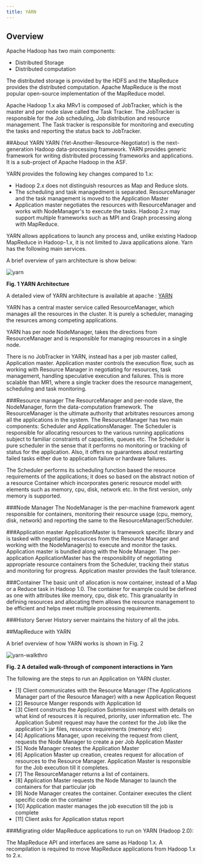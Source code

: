 ```yaml
---
title: YARN
---
```


Overview
-------
Apache Hadoop has two main components:

* Distributed Storage
* Distributed computation

The distributed storage is provided by the HDFS and the MapReduce provides the distributed computation. Apache MapReduce is the most popular open-source implementation of the MapReduce model.

Apache Hadoop 1.x aka MRv1 is composed of JobTracker, which is the master and per node slave called the Task Tracker. The JobTracker is responsible for the Job scheduling, Job distribution and resource management. The Task tracker is responsible for monitoring and executing the tasks and reporting the status back to JobTracker.

##About YARN
YARN (Yet-Another-Resource-Negotiator) is the next-generation Hadoop data-processing framework. YARN provides generic framework for writing distributed processing frameworks and applications. It is a sub-project of Apache Hadoop in the ASF. 

YARN provides the following key changes compared to 1.x:

* Hadoop 2.x does not distinguish resources as Map and Reduce slots. 
* The scheduling and task managedment is separated. ResourceManager and the task management is moved to the Application Master
* Application master negotiates the resources with ResourceManager and works with NodeManager's to execute the tasks.
Hadoop 2.x may support multiple frameworks such as MPI and Graph processing along with MapReduce.

YARN allows applications to launch any process and, unlike existing Hadoop MapReduce in Hadoop-1.x, it is not limited to Java applications alone. Yarn has the following main services.

A brief overview of yarn architecture is show below:

![yarn](/images/introduction/yarn.png)

**Fig. 1  YARN Architecture**

A detailed view of YARN architecture is available at apache : [YARN](http://hadoop.apache.org/docs/r2.0.3-alpha/hadoop-yarn/hadoop-yarn-site/YARN.html)

YARN has a central master service called ResourceManager, which manages all the resources in the cluster. It is purely a scheduler, managing the resurces among competing applications.

YARN has per node NodeManager, takes the directions from ResourceManager and is responsible for managing resources in a single node.

There is no JobTracker in YARN, instead has a per job master called, Application master. Application master controls the execution flow, such as working with Resource Manager in negotiating for resources, task management, handling speculative execution and failures. This is more scalable than MR1, where a single tracker does the resource management, scheduling and task monitoring.


###Resource manager
The ResourceManager and per-node slave, the NodeManager, form the data-computation framework. The ResourceManager is the ultimate authority that arbitrates resources among all the applications in the system.
The ResourceManager has two main components: Scheduler and ApplicationsManager.
The Scheduler is responsible for allocating resources to the various running applications subject to familiar constraints of 
capacities, queues etc. 
The Scheduler is pure scheduler in the sense that it performs no monitoring or tracking of status for the application. 
Also, it offers no guarantees about restarting failed tasks either due to application failure or hardware failures.

The Scheduler performs its scheduling function based the resource requirements of the applications; it does so based on the abstract notion of a resource Container which incorporates generic resource model with elements such as memory, cpu, disk, network etc. In the first version, only memory is supported.

###Node Manager
The NodeManager is the per-machine framework agent responsible for containers, monitoring their resource usage (cpu, memory, disk, network) and reporting the same to the ResourceManager/Scheduler.

###Application master
ApplicationMaster is framework specific library and is tasked with negotiating resources from the Resource Manager and working with the NodeManager(s) to execute and monitor the tasks. Application master is bundled along with the Node Manager. The per-application ApplicationMaster has the responsibility of negotiating appropriate resource containers from the Scheduler, tracking their status and monitoring for progress. Applcation master provides the fault tolerance.

###Container
The basic unit of allocation is now container, instead of a Map or a Reduce task in Hadoop 1.0. The container for example could be defined as one with attributes like memory, cpu, disk etc.
This granualarity in defining resources and allocating them allows the resource management to be efficient and helps meet multiple processing requirements.

###History Server
History server maintains the history of all the jobs. 

##MapReduce with YARN 

A brief overview of how YARN works is shown in Fig. 2

![yarn-walkthro](/images/introduction/rmdetails.png)

**Fig. 2  A detailed walk-through of component interactions in Yarn**

The following are the steps to run an Application on YARN cluster.

* [1] Client communicates with the Resource Manager (The Applications Manager part of the Resource Manager) with a new Application Request
* [2] Resource Manger responds with Application Id
* [3] Client constructs the Application Submission request with details on what kind of resources it is required, priority, user information etc. The Application Submit request may have the context for the Job like the application's jar files, resource requirements (memory etc)
* [4] Applications Manager, upon receiving the request from client, requests the Node Manager to create a per Job Application Master
* [5] Node Manager creates the Application Master
* [6] Application Master up creation, creates request for allocation of resources to the Resource Manager. Application Master is responsible for the Job execution till it completes.
* [7] The ResourceManager returns a list of containers.
* [8] Application Master requests the Node Manager to launch the containers for that particular job
* [9] Node Manager creates the container. Container executes the client specific code on the container  
* [10] Application master manages the job execution till the job is complete 
* [11] Client asks for Application status report

###Migrating older MapReduce applications to run on YARN (Hadoop 2.0):

The MapReduce API and interfaces are same as Hadoop 1.x. A recompilation is required to move MapReduce applications from Hadoop 1.x to 2.x.
